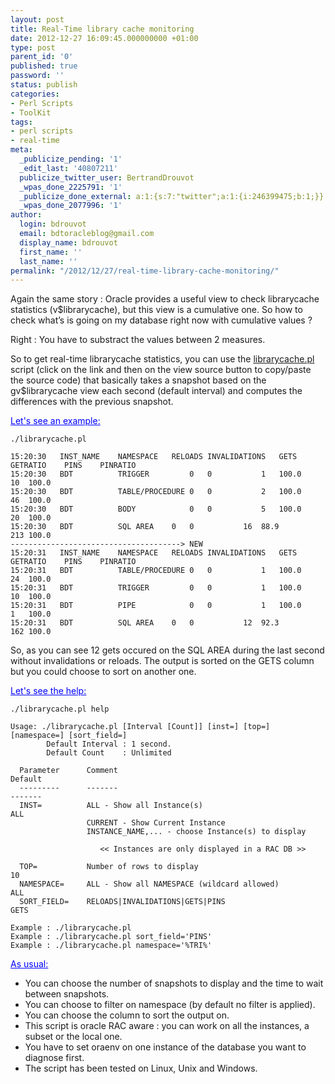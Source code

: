 ```yaml
---
layout: post
title: Real-Time library cache monitoring
date: 2012-12-27 16:09:45.000000000 +01:00
type: post
parent_id: '0'
published: true
password: ''
status: publish
categories:
- Perl Scripts
- ToolKit
tags:
- perl scripts
- real-time
meta:
  _publicize_pending: '1'
  _edit_last: '40807211'
  publicize_twitter_user: BertrandDrouvot
  _wpas_done_2225791: '1'
  _publicize_done_external: a:1:{s:7:"twitter";a:1:{i:246399475;b:1;}}
  _wpas_done_2077996: '1'
author:
  login: bdrouvot
  email: bdtoracleblog@gmail.com
  display_name: bdrouvot
  first_name: ''
  last_name: ''
permalink: "/2012/12/27/real-time-library-cache-monitoring/"
---
```


Again the same story : Oracle provides a useful view to check librarycache statistics (v$librarycache), but this view is a cumulative one. So how to check what’s is going on my database right now with cumulative values ?

Right : You have to substract the values between 2 measures.

So to get real-time librarycache statistics, you can use the [librarycache.pl](http://bdrouvot.wordpress.com/librarycache/ "librarycache") script (click on the link and then on the view source button to copy/paste the source code) that basically takes a snapshot based on the gv$librarycache view each second (default interval) and computes the differences with the previous snapshot.

<span style="text-decoration:underline;"><span style="color:#0000ff;text-decoration:underline;">Let's see an example:</span></span>

    ./librarycache.pl

    15:20:30   INST_NAME    NAMESPACE   RELOADS INVALIDATIONS   GETS    GETRATIO    PINS    PINRATIO
    15:20:30   BDT          TRIGGER         0   0           1   100.0           10  100.0
    15:20:30   BDT          TABLE/PROCEDURE 0   0           2   100.0           46  100.0
    15:20:30   BDT          BODY            0   0           5   100.0           20  100.0
    15:20:30   BDT          SQL AREA    0   0           16  88.9            213 100.0
    --------------------------------------> NEW
    15:20:31   INST_NAME    NAMESPACE   RELOADS INVALIDATIONS   GETS    GETRATIO    PINS    PINRATIO
    15:20:31   BDT          TABLE/PROCEDURE 0   0           1   100.0           24  100.0
    15:20:31   BDT          TRIGGER         0   0           1   100.0           10  100.0
    15:20:31   BDT          PIPE            0   0           1   100.0           1   100.0
    15:20:31   BDT          SQL AREA    0   0           12  92.3            162 100.0

So, as you can see 12 gets occured on the SQL AREA during the last second without invalidations or reloads. The output is sorted on the GETS column but you could choose to sort on another one.

<span style="text-decoration:underline;"><span style="color:#0000ff;text-decoration:underline;">Let's see the help:</span></span>

    ./librarycache.pl help

    Usage: ./librarycache.pl [Interval [Count]] [inst=] [top=] [namespace=] [sort_field=]
            Default Interval : 1 second.
            Default Count    : Unlimited

      Parameter      Comment                                                           Default
      ---------      -------                                                           -------
      INST=          ALL - Show all Instance(s)                                        ALL
                     CURRENT - Show Current Instance
                     INSTANCE_NAME,... - choose Instance(s) to display

                        << Instances are only displayed in a RAC DB >>

      TOP=           Number of rows to display                                         10
      NAMESPACE=     ALL - Show all NAMESPACE (wildcard allowed)                       ALL
      SORT_FIELD=    RELOADS|INVALIDATIONS|GETS|PINS                                   GETS

    Example : ./librarycache.pl
    Example : ./librarycache.pl sort_field='PINS'
    Example : ./librarycache.pl namespace='%TRI%'

<span style="text-decoration:underline;"><span style="color:#0000ff;text-decoration:underline;">As usual:</span></span>

-   You can choose the number of snapshots to display and the time to wait between snapshots.
-   You can choose to filter on namespace (by default no filter is applied).
-   You can choose the column to sort the output on.
-   This script is oracle RAC aware : you can work on all the instances, a subset or the local one.
-   You have to set oraenv on one instance of the database you want to diagnose first.
-   The script has been tested on Linux, Unix and Windows.
